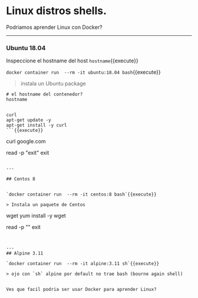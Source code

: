 # Linux distros shells.

Podriamos aprender Linux con Docker?

---
### Ubuntu 18.04

Inspeccione el hostname del host
`hostname`{{execute}}


`docker container run  --rm -it ubuntu:18.04 bash`{{execute}}

> instala un Ubuntu package

```
# el hostname del contenedor?
hostname


curl
apt-get update -y
apt-get install -y curl
```{{execute}}

```
curl google.com

read -p "exit"
exit
```{{execute}}

---

## Centos 8


`docker container run  --rm -it centos:8 bash`{{execute}}

> Instala un paquete de Centos

```
wget
yum install -y wget

read -p ""
exit
```{{execute}}


---
## Alpine 3.11

`docker container run  --rm -it alpine:3.11 sh`{{execute}}

> ojo con `sh` alpine por default no trae bash (bourne again shell)


Ves que facil podria ser usar Docker para aprender Linux?
